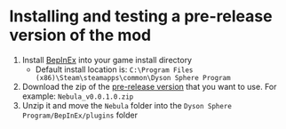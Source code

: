 # Installing and testing a pre-release version of the mod

1. Install [BepInEx](https://bepinex.github.io/bepinex_docs/master/articles/user_guide/installation/index.html#installing-bepinex-1) into your game install directory
   - Default install location is: `C:\Program Files (x86)\Steam\steamapps\common\Dyson Sphere Program`
2. Download the zip of the [pre-release version](https://github.com/hubastard/nebula/releases) that you want to use. For example: `Nebula_v0.0.1.0.zip`
3. Unzip it and move the `Nebula` folder into the `Dyson Sphere Program/BepInEx/plugins` folder